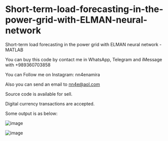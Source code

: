 # Short-term-load-forecasting-in-the-power-grid-with-ELMAN-neural-network
Short-term load forecasting in the power grid with ELMAN neural network - MATLAB

You can buy this code by contact me in WhatsApp, Telegram and iMessage with +989360703858

You can Follow me on Instagram: nn4enamira

Also you can send an email to nn4e@aol.com

Source code is available for sell.

Digital currency transactions are accepted.

Some output is as below:

![image](https://github.com/user-attachments/assets/0f330f4a-c2b1-41b6-9202-816018bb514d)

![image](https://github.com/user-attachments/assets/81d1861e-77b6-4e46-a21e-b7f363c6469c)


